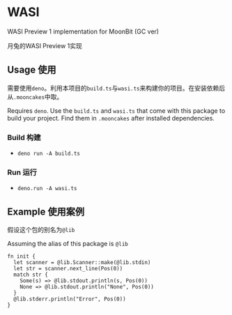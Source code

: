 # WASI

WASI Preview 1 implementation for MoonBit (GC ver)

月兔的WASI Preview 1实现

## Usage 使用

需要使用`deno`。利用本项目的`build.ts`与`wasi.ts`来构建你的项目。在安装依赖后从`.mooncakes`中取。

Requires `deno`. Use the `build.ts` and `wasi.ts` that come with this package to build your project. Find them in `.mooncakes` after installed dependencies.

### Build 构建

- `deno run -A build.ts`

### Run 运行

- `deno.run -A wasi.ts`

## Example 使用案例

假设这个包的别名为`@lib`

Assuming the alias of this package is `@lib`

```moonbit
fn init {
  let scanner = @lib.Scanner::make(@lib.stdin)
  let str = scanner.next_line(Pos(0))
  match str {
    Some(s) => @lib.stdout.println(s, Pos(0))
    None => @lib.stdout.println("None", Pos(0))
  }
  @lib.stderr.println("Error", Pos(0))
}
```
